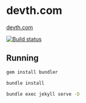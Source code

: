 # devth.com

[devth.com](https://devth.com)

[![Build status](https://img.shields.io/travis/devth/devth.github.com/source.svg?style=flat-square)](https://travis-ci.org/devth/devth.github.com)

## Running

```bash
gem install bundler

bundle install

bundle exec jekyll serve -D
```
